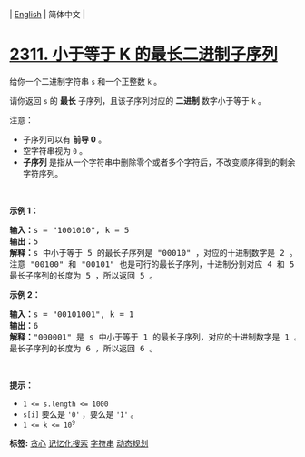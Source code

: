 | [English](README_EN.md) | 简体中文 |

# [2311. 小于等于 K 的最长二进制子序列](https://leetcode-cn.com/problems/longest-binary-subsequence-less-than-or-equal-to-k)
<p>给你一个二进制字符串&nbsp;<code>s</code>&nbsp;和一个正整数&nbsp;<code>k</code>&nbsp;。</p>

<p>请你返回 <code>s</code>&nbsp;的 <strong>最长</strong>&nbsp;子序列，且该子序列对应的 <strong>二进制</strong>&nbsp;数字小于等于 <code>k</code>&nbsp;。</p>

<p>注意：</p>

<ul>
	<li>子序列可以有 <strong>前导 0</strong>&nbsp;。</li>
	<li>空字符串视为&nbsp;<code>0</code>&nbsp;。</li>
	<li><strong>子序列</strong>&nbsp;是指从一个字符串中删除零个或者多个字符后，不改变顺序得到的剩余字符序列。</li>
</ul>

<p>&nbsp;</p>

<p><strong>示例 1：</strong></p>

<pre><b>输入：</b>s = "1001010", k = 5
<b>输出：</b>5
<b>解释：</b>s 中小于等于 5 的最长子序列是 "00010" ，对应的十进制数字是 2 。
注意 "00100" 和 "00101" 也是可行的最长子序列，十进制分别对应 4 和 5 。
最长子序列的长度为 5 ，所以返回 5 。
</pre>

<p><strong>示例 2：</strong></p>

<pre><b>输入：</b>s = "00101001", k = 1
<b>输出：</b>6
<b>解释：</b>"000001" 是 s 中小于等于 1 的最长子序列，对应的十进制数字是 1 。
最长子序列的长度为 6 ，所以返回 6 。
</pre>

<p>&nbsp;</p>

<p><strong>提示：</strong></p>

<ul>
	<li><code>1 &lt;= s.length &lt;= 1000</code></li>
	<li><code>s[i]</code> 要么是&nbsp;<code>'0'</code>&nbsp;，要么是&nbsp;<code>'1'</code> 。</li>
	<li><code>1 &lt;= k &lt;= 10<sup>9</sup></code></li>
</ul>

**标签:**  [贪心](https://leetcode-cn.com/tag/greedy) [记忆化搜索](https://leetcode-cn.com/tag/memoization) [字符串](https://leetcode-cn.com/tag/string) [动态规划](https://leetcode-cn.com/tag/dynamic-programming) 